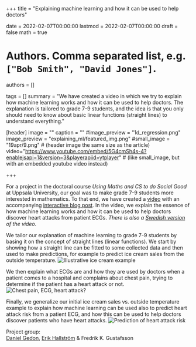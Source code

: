 +++
title = "Explaining machine learning and how it can be used to help doctors"

date = 2022-02-07T00:00:00
lastmod = 2022-02-07T00:00:00
draft = false
math = true

# Authors. Comma separated list, e.g. `["Bob Smith", "David Jones"]`.
authors = []

tags = []
summary = "We have created a video in which we try to explain how machine learning works and how it can be used to help doctors. The explanation is tailored to grade 7-9 students, and the idea is that you only should need to know about basic linear functions (straight lines) to understand everything."

[header]
image = ""
caption = ""
#image_preview = "1d_regression.png"
image_preview = "explaining_ml/featured_img.png"
#small_image = "19apr/9.png" # (header image the same size as the article)
video="https://www.youtube.com/embed/5G4cmSh4s-4?enablejsapi=1&version=3&playerapiid=ytplayer" # (like small_image, but with an embedded youtube video instead)

+++

For a project in the doctoral course _Using Maths and CS to do Social Good_ at Uppsala University, our goal was to make grade 7-9 students more interested in mathematics. To that end, we have created a [video](https://youtu.be/5G4cmSh4s-4) with an accompanying [interactive blog post](https://educaora.com/@MachineLearningDoc). In the video, we explain the essence of how machine learning works and how it can be used to help doctors discover heart attacks from patient ECGs. _There is also a [Swedish version](https://youtu.be/WKsxZ5fGvF0) of the video._

We tailor our explanation of machine learning to grade 7-9 students by basing it on the concept of straight lines (linear functions). We start by showing how a straight line can be fitted to some collected data and then used to make predictions, for example to predict ice cream sales from the outside temperature.
![Illustrative ice cream example](/img/explaining_ml/img2.png)

We then explain what ECGs are and how they are used by doctors when a patient comes to a hospital and complains about chest pain, trying to determine if the patient has a heart attack or not.
![Chest pain, ECG, heart attack?](/img/explaining_ml/img4.png)

Finally, we generalize our initial ice cream sales vs. outside temperature example to explain how machine learning can be used also to predict heart attack risk from a patient ECG, and how this can be used to help doctors discover patients who have heart attacks.
![Prediction of heart attack risk](/img/explaining_ml/img5.png)

Project group:</br>
[Daniel Gedon](https://dgedon.github.io/), [Erik Hallström](https://katalog.uu.se/profile/?id=N20-1420) & Fredrik K. Gustafsson
